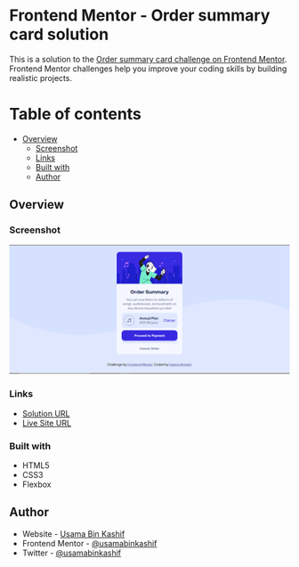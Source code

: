 # Frontend Mentor - Order summary card solution

This is a solution to the [Order summary card challenge on Frontend Mentor](https://www.frontendmentor.io/challenges/order-summary-component-QlPmajDUj). Frontend Mentor challenges help you improve your coding skills by building realistic projects.

# Table of contents

- [Overview](#overview)
  - [Screenshot](#screenshot)
  - [Links](#links)
  - [Built with](#built-with)
  - [Author](#author)

## Overview

### Screenshot

![Screenshot](images/Screenshot.PNG)

### Links

- [Solution URL](https://github.com/UsamaBinKashif/ordersummary-card.github.io)
- [Live Site URL](https://usamabinkashif.github.io/ordersummary-card.github.io/)

### Built with

- HTML5
- CSS3
- Flexbox

## Author

- Website - [Usama Bin Kashif](https://github.com/UsamaBinKashif)
- Frontend Mentor - [@usamabinkashif](https://www.frontendmentor.io/profile/UsamaBinKashif)
- Twitter - [@usamabinkashif](https://twitter.com/UsamaBinKashif)

